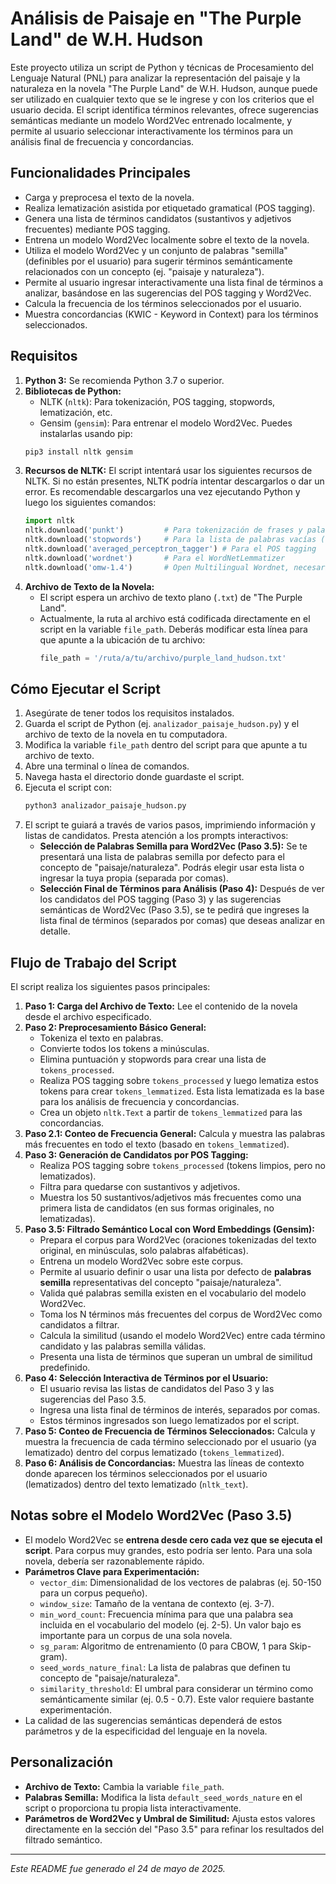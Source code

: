 # Análisis de Paisaje en "The Purple Land" de W.H. Hudson

Este proyecto utiliza un script de Python y técnicas de Procesamiento del Lenguaje Natural (PNL) para analizar la representación del paisaje y la naturaleza en la novela "The Purple Land" de W.H. Hudson, aunque puede ser utilizado en cualquier texto que se le ingrese y con los criterios que el usuario decida. El script identifica términos relevantes, ofrece sugerencias semánticas mediante un modelo Word2Vec entrenado localmente, y permite al usuario seleccionar interactivamente los términos para un análisis final de frecuencia y concordancias.

## Funcionalidades Principales

* Carga y preprocesa el texto de la novela.
* Realiza lematización asistida por etiquetado gramatical (POS tagging).
* Genera una lista de términos candidatos (sustantivos y adjetivos frecuentes) mediante POS tagging.
* Entrena un modelo Word2Vec localmente sobre el texto de la novela.
* Utiliza el modelo Word2Vec y un conjunto de palabras "semilla" (definibles por el usuario) para sugerir términos semánticamente relacionados con un concepto (ej. "paisaje y naturaleza").
* Permite al usuario ingresar interactivamente una lista final de términos a analizar, basándose en las sugerencias del POS tagging y Word2Vec.
* Calcula la frecuencia de los términos seleccionados por el usuario.
* Muestra concordancias (KWIC - Keyword in Context) para los términos seleccionados.

## Requisitos

1.  **Python 3:** Se recomienda Python 3.7 o superior.
2.  **Bibliotecas de Python:**
    * NLTK (`nltk`): Para tokenización, POS tagging, stopwords, lematización, etc.
    * Gensim (`gensim`): Para entrenar el modelo Word2Vec.
    Puedes instalarlas usando pip:
    ```bash
    pip3 install nltk gensim
    ```
3.  **Recursos de NLTK:**
    El script intentará usar los siguientes recursos de NLTK. Si no están presentes, NLTK podría intentar descargarlos o dar un error. Es recomendable descargarlos una vez ejecutando Python y luego los siguientes comandos:
    ```python
    import nltk
    nltk.download('punkt')         # Para tokenización de frases y palabras
    nltk.download('stopwords')     # Para la lista de palabras vacías (stopwords)
    nltk.download('averaged_perceptron_tagger') # Para el POS tagging
    nltk.download('wordnet')       # Para el WordNetLemmatizer
    nltk.download('omw-1.4')       # Open Multilingual Wordnet, necesario para WordNetLemmatizer
    ```
4.  **Archivo de Texto de la Novela:**
    * El script espera un archivo de texto plano (`.txt`) de "The Purple Land".
    * Actualmente, la ruta al archivo está codificada directamente en el script en la variable `file_path`. Deberás modificar esta línea para que apunte a la ubicación de tu archivo:
        ```python
        file_path = '/ruta/a/tu/archivo/purple_land_hudson.txt'
        ```

## Cómo Ejecutar el Script

1.  Asegúrate de tener todos los requisitos instalados.
2.  Guarda el script de Python (ej. `analizador_paisaje_hudson.py`) y el archivo de texto de la novela en tu computadora.
3.  Modifica la variable `file_path` dentro del script para que apunte a tu archivo de texto.
4.  Abre una terminal o línea de comandos.
5.  Navega hasta el directorio donde guardaste el script.
6.  Ejecuta el script con:
    ```bash
    python3 analizador_paisaje_hudson.py
    ```
7.  El script te guiará a través de varios pasos, imprimiendo información y listas de candidatos. Presta atención a los prompts interactivos:
    * **Selección de Palabras Semilla para Word2Vec (Paso 3.5):** Se te presentará una lista de palabras semilla por defecto para el concepto de "paisaje/naturaleza". Podrás elegir usar esta lista o ingresar la tuya propia (separada por comas).
    * **Selección Final de Términos para Análisis (Paso 4):** Después de ver los candidatos del POS tagging (Paso 3) y las sugerencias semánticas de Word2Vec (Paso 3.5), se te pedirá que ingreses la lista final de términos (separados por comas) que deseas analizar en detalle.

## Flujo de Trabajo del Script

El script realiza los siguientes pasos principales:

1.  **Paso 1: Carga del Archivo de Texto:** Lee el contenido de la novela desde el archivo especificado.
2.  **Paso 2: Preprocesamiento Básico General:**
    * Tokeniza el texto en palabras.
    * Convierte todos los tokens a minúsculas.
    * Elimina puntuación y stopwords para crear una lista de `tokens_processed`.
    * Realiza POS tagging sobre `tokens_processed` y luego lematiza estos tokens para crear `tokens_lemmatized`. Esta lista lematizada es la base para los análisis de frecuencia y concordancias.
    * Crea un objeto `nltk.Text` a partir de `tokens_lemmatized` para las concordancias.
3.  **Paso 2.1: Conteo de Frecuencia General:** Calcula y muestra las palabras más frecuentes en todo el texto (basado en `tokens_lemmatized`).
4.  **Paso 3: Generación de Candidatos por POS Tagging:**
    * Realiza POS tagging sobre `tokens_processed` (tokens limpios, pero no lematizados).
    * Filtra para quedarse con sustantivos y adjetivos.
    * Muestra los 50 sustantivos/adjetivos más frecuentes como una primera lista de candidatos (en sus formas originales, no lematizadas).
5.  **Paso 3.5: Filtrado Semántico Local con Word Embeddings (Gensim):**
    * Prepara el corpus para Word2Vec (oraciones tokenizadas del texto original, en minúsculas, solo palabras alfabéticas).
    * Entrena un modelo Word2Vec sobre este corpus.
    * Permite al usuario definir o usar una lista por defecto de **palabras semilla** representativas del concepto "paisaje/naturaleza".
    * Valida qué palabras semilla existen en el vocabulario del modelo Word2Vec.
    * Toma los N términos más frecuentes del corpus de Word2Vec como candidatos a filtrar.
    * Calcula la similitud (usando el modelo Word2Vec) entre cada término candidato y las palabras semilla válidas.
    * Presenta una lista de términos que superan un umbral de similitud predefinido.
6.  **Paso 4: Selección Interactiva de Términos por el Usuario:**
    * El usuario revisa las listas de candidatos del Paso 3 y las sugerencias del Paso 3.5.
    * Ingresa una lista final de términos de interés, separados por comas.
    * Estos términos ingresados son luego lematizados por el script.
7.  **Paso 5: Conteo de Frecuencia de Términos Seleccionados:** Calcula y muestra la frecuencia de cada término seleccionado por el usuario (ya lematizado) dentro del corpus lematizado (`tokens_lemmatized`).
8.  **Paso 6: Análisis de Concordancias:** Muestra las líneas de contexto donde aparecen los términos seleccionados por el usuario (lematizados) dentro del texto lematizado (`nltk_text`).

## Notas sobre el Modelo Word2Vec (Paso 3.5)

* El modelo Word2Vec se **entrena desde cero cada vez que se ejecuta el script**. Para corpus muy grandes, esto podría ser lento. Para una sola novela, debería ser razonablemente rápido.
* **Parámetros Clave para Experimentación:**
    * `vector_dim`: Dimensionalidad de los vectores de palabras (ej. 50-150 para un corpus pequeño).
    * `window_size`: Tamaño de la ventana de contexto (ej. 3-7).
    * `min_word_count`: Frecuencia mínima para que una palabra sea incluida en el vocabulario del modelo (ej. 2-5). Un valor bajo es importante para un corpus de una sola novela.
    * `sg_param`: Algoritmo de entrenamiento (0 para CBOW, 1 para Skip-gram).
    * `seed_words_nature_final`: La lista de palabras que definen tu concepto de "paisaje/naturaleza".
    * `similarity_threshold`: El umbral para considerar un término como semánticamente similar (ej. 0.5 - 0.7). Este valor requiere bastante experimentación.
* La calidad de las sugerencias semánticas dependerá de estos parámetros y de la especificidad del lenguaje en la novela.

## Personalización

* **Archivo de Texto:** Cambia la variable `file_path`.
* **Palabras Semilla:** Modifica la lista `default_seed_words_nature` en el script o proporciona tu propia lista interactivamente.
* **Parámetros de Word2Vec y Umbral de Similitud:** Ajusta estos valores directamente en la sección del "Paso 3.5" para refinar los resultados del filtrado semántico.

---

_Este README fue generado el 24 de mayo de 2025._